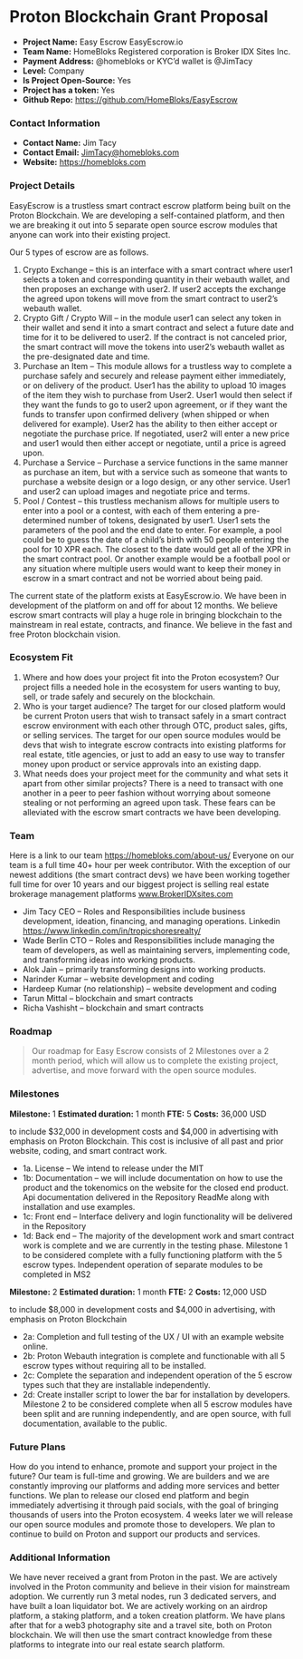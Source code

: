 # Proton Blockchain Grant Proposal

- **Project Name:** Easy Escrow EasyEscrow.io
- **Team Name:** HomeBloks  Registered corporation is Broker IDX Sites Inc. 
- **Payment Address:** @homebloks or KYC’d wallet is @JimTacy
- **Level:** Company
- **Is Project Open-Source:** Yes
- **Project has a token:** Yes
- **Github Repo:** https://github.com/HomeBloks/EasyEscrow

### Contact Information

- **Contact Name:** Jim Tacy
- **Contact Email:** JimTacy@homebloks.com
- **Website:** https://homebloks.com

### Project Details

EasyEscrow is a trustless smart contract escrow platform being built on the Proton Blockchain. 
We are developing a self-contained platform, and then we are breaking it out into 5 separate open source escrow modules that anyone can work into their existing project. 

Our 5 types of escrow are as follows. 
1)	Crypto Exchange – this is an interface with a smart contract where user1 selects a token and corresponding quantity in their webauth wallet, and then proposes an exchange with user2. If user2 accepts the exchange the agreed upon tokens will move from the smart contract to user2’s webauth wallet. 
2)	Crypto Gift / Crypto Will – in the module user1 can select any token in their wallet and send it into a smart contract and select a future date and time for it to be delivered to user2. If the contract is not canceled prior, the smart contract will move the tokens into user2’s webauth wallet as the pre-designated date and time. 
3)	Purchase an Item – This module allows for a trustless way to complete a purchase safely and securely and release payment either immediately, or on delivery of the product. User1 has the ability to upload 10 images of the item they wish to purchase from User2. User1 would then select if they want the funds to go to user2 upon agreement, or if they want the funds to transfer upon confirmed delivery (when shipped or when delivered for example). User2 has the ability to then either accept or negotiate the purchase price. If negotiated, user2 will enter a new price and user1 would then either accept or negotiate, until a price is agreed upon. 
4)	Purchase a Service – Purchase a service functions in the same manner as purchase an item, but with a service such as someone that wants to purchase a website design or a logo design, or any other service. User1 and user2 can upload images and negotiate price and terms. 
5)	Pool / Contest – this trustless mechanism allows for multiple users to enter into a pool or a contest, with each of them entering a pre-determined number of tokens, designated by user1. User1 sets the parameters of the pool and the end date to enter. For example, a pool could be to guess the date of a child’s birth with 50 people entering the pool for 10 XPR each. The closest to the date would get all of the XPR in the smart contract pool. Or another example would be a football pool or any situation where multiple users would want to keep their money in escrow in a smart contract and not be worried about being paid. 

The current state of the platform exists at EasyEscrow.io. 
We have been in development of the platform on and off for about 12 months. 
We believe escrow smart contracts will play a huge role in bringing blockchain to the mainstream in real estate, contracts, and finance. We believe in the fast and free Proton blockchain vision. 


### Ecosystem Fit

1.	Where and how does your project fit into the Proton ecosystem? Our project fills a needed hole in the ecosystem for users wanting to buy, sell, or trade safely and securely on the blockchain. 
2.	Who is your target audience? The target for our closed platform would be current Proton users that wish to transact safely in a smart contract escrow environment with each other through OTC, product sales, gifts, or selling services. The target for our open source modules would be devs that wish to integrate escrow contracts into existing platforms for real estate, title agencies, or just to add an easy to use way to transfer money upon product or service approvals into an existing dapp. 
3.	What needs does your project meet for the community and what sets it apart from other similar projects? There is a need to transact with one another in a peer to peer fashion without worrying about someone stealing or not performing an agreed upon task. These fears can be alleviated with the escrow smart contracts we have been developing. 


### Team

Here is a link to our team https://homebloks.com/about-us/
Everyone on our team is a full time 40+ hour per week contributor. With the exception of our newest additions (the smart contract devs) we have been working together full time for over 10 years and our biggest project is selling real estate brokerage management platforms www.BrokerIDXsites.com 
+ Jim Tacy CEO – Roles and Responsibilities include business development, ideation, financing, and managing operations.
Linkedin https://www.linkedin.com/in/tropicshoresrealty/
+ Wade Berlin CTO – Roles and Responsibilities include managing the team of developers, as well as maintaining servers, implementing code, and transforming ideas into working products. 
+ Alok Jain – primarily transforming designs into working products.
+ Narinder Kumar – website development and coding
+ Hardeep Kumar (no relationship) – website development and coding
+ Tarun Mittal – blockchain and smart contracts
+ Richa Vashisht – blockchain and smart contracts


### Roadmap

> Our roadmap for Easy Escrow consists of 2 Milestones over a 2 month period, which will allow us to complete the existing project, advertise, and move forward with the open source modules.  

### Milestones

**Milestone:** 1
**Estimated duration:** 1 month
**FTE:**  5
**Costs:** 36,000 USD

to include $32,000 in development costs and $4,000 in advertising with emphasis on Proton Blockchain. This cost is inclusive of all past and prior website, coding, and smart contract work. 
- 1a. License – We intend to release under the MIT
- 1b: Documentation – we will include documentation on how to use the product and the tokenomics on the website for the closed end product. Api documentation delivered in the Repository ReadMe along with installation and use examples.
- 1c: Front end – Interface delivery and login functionality will be delivered in the Repository 
- 1d: Back end – The majority of the development work and smart contract work is complete and we are currently in the testing phase. 
Milestone 1 to be considered complete with a fully functioning platform with the 5 escrow types. Independent operation of separate modules to be completed in MS2

**Milestone:** 2
**Estimated duration:** 1 month
**FTE:**  2
**Costs:** 12,000 USD

to include $8,000 in development costs and $4,000 in advertising, with emphasis on Proton Blockchain
- 2a: Completion and full testing of the UX / UI with an example website online. 
- 2b: Proton Webauth integration is complete and functionable with all 5 escrow types without requiring all to be installed. 
- 2c: Complete the separation and independent operation of the 5 escrow types such that they are installable independently. 
- 2d: Create installer script to lower the bar for installation by developers.
Milestone 2 to be considered complete when all 5 escrow modules have been split and are running independently, and are open source, with full documentation, available to the public. 



### Future Plans

How do you intend to enhance, promote and support your project in the future? Our team is full-time and growing. We are builders and we are constantly improving our platforms and adding more services and better functions. We plan to release our closed end platform and begin immediately advertising it through paid socials, with the goal of bringing thousands of users into the Proton ecosystem. 4 weeks later we will release our open source modules and promote those to developers. We plan to continue to build on Proton and support our products and services. 

### Additional Information

We have never received a grant from Proton in the past. We are actively involved in the Proton community and believe in their vision for mainstream adoption. We currently run 3 metal nodes, run 3 dedicated servers, and have built a loan liquidator bot. We are actively working on an airdrop platform, a staking platform, and a token creation platform. We have plans after that for a web3 photography site and a travel site, both on Proton blockchain. We will then use the smart contract knowledge from these platforms to integrate into our real estate search platform. 
